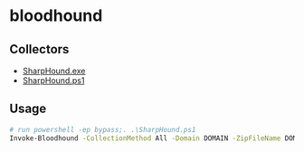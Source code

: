 # bloodhound

## Collectors

* [SharpHound.exe](https://github.com/BloodHoundAD/BloodHound/blob/master/Collectors/SharpHound.exe)
* [SharpHound.ps1](https://github.com/BloodHoundAD/BloodHound/blob/master/Collectors/SharpHound.ps1)

## Usage

```bash
# run powershell -ep bypass;. .\SharpHound.ps1
Invoke-Bloodhound -CollectionMethod All -Domain DOMAIN -ZipFileName DOMAIN.zip
```